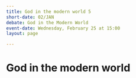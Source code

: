 ```yaml
---
title: God in the modern world 5
short-date: 02/JAN
debate: God in the Modern World
event-date: Wednesday, February 25 at 15:00
layout: page

---
```

# God in the modern world
